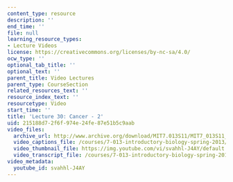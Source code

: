 ```yaml
---
content_type: resource
description: ''
end_time: ''
file: null
learning_resource_types:
- Lecture Videos
license: https://creativecommons.org/licenses/by-nc-sa/4.0/
ocw_type: ''
optional_tab_title: ''
optional_text: ''
parent_title: Video Lectures
parent_type: CourseSection
related_resources_text: ''
resource_index_text: ''
resourcetype: Video
start_time: ''
title: 'Lecture 30: Cancer - 2'
uid: 215188d7-2f6f-974e-24fe-87e51b5c9aab
video_files:
  archive_url: http://www.archive.org/download/MIT7.013S11/MIT7_013S11_lec30_300k.mp4
  video_captions_file: /courses/7-013-introductory-biology-spring-2013/57338f2ca68d5a8588b3271412874874_svahhl-J4AY.vtt
  video_thumbnail_file: https://img.youtube.com/vi/svahhl-J4AY/default.jpg
  video_transcript_file: /courses/7-013-introductory-biology-spring-2013/56f5f2efad4923152ee73ed2ddb8d6c2_svahhl-J4AY.pdf
video_metadata:
  youtube_id: svahhl-J4AY
---
```


